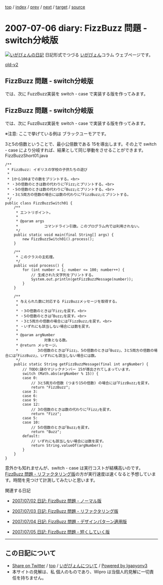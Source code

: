 [top](../index.html) 
 / [index](index.html) 
 / [prev](ig070705.html) 
 / [next](ig070712.html) 
 / [target](http://www.igapyon.jp/igapyon/diary/2007/ig070706.html) 
 / [source](https://github.com/igapyon/diary/blob/master/2007/ig070706.src.md) 

2007-07-06 diary: FizzBuzz 問題 - switch分岐版
=====================================================================================================
[![いがぴょんの日記](http://www.igapyon.jp/igapyon/diary/images/iga200306s.jpg "いがぴょん")](http://www.igapyon.jp/igapyon/diary/memo/memoigapyon.html) 日記形式でつづる [いがぴょん](http://www.igapyon.jp/igapyon/diary/memo/memoigapyon.html)コラム ウェブページです。

[old-v2](ig070706-orig.html)

## FizzBuzz 問題 - switch分岐版

では、次に FuzzBuzz実装を switch - case で実装する版を作ってみます。


## FizzBuzz 問題 - switch分岐版

では、次に FuzzBuzz実装を switch - case で実装する版を作ってみます。

※注意: ここで挙げている例は ブラックユーモアです。

3と5の倍数ということで、最小公倍数である 15を導出します。その上で switch - case により分岐すれば、結果として同じ挙動をさせることができます。
FizzBuzzShort01.java

      
```
/**
 * FizzBuzz: イギリスの学校の子供たちの遊び
 * 
 * 1から100までの数をプリントする。<br>
 * ・3の倍数のときは数の代わりに｢Fizz｣とプリントする。<br>
 * ・5の倍数のときは数の代わりに｢Buzz｣とプリントする。<br>
 * ・3と5両方の倍数の場合には数の代わりに｢FizzBuzz｣とプリントする。
 */
public class FizzBuzzSwitch01 {
    /**
     * エントリポイント。
     * 
     * @param args
     *            コマンドライン引数。このプログラム内では利用されない。
     */
    public static void main(final String[] args) {
        new FizzBuzzSwitch01().process();
    }

    /**
     * このクラスの主処理。
     */
    public void process() {
        for (int number = 1; number <= 100; number++) {
            // 生成された文字列をプリントする。
            System.out.println(getFizzBuzzMessage(number));
        }
    }

    /**
     * 与えられた数に対応する FizzBuzzメッセージを取得する。
     * 
     * ・3の倍数のときは｢Fizz｣を戻す。<br>
     * ・5の倍数のときは｢Buzz｣を戻す。<br>
     * ・3と5両方の倍数の場合には｢FizzBuzz｣を戻す。<br>
     * ・いずれにも該当しない場合には数を戻す。
     * 
     * @param argNumber
     *            対象となる数。
     * @return メッセージ。
     *         3の倍数のときは｢Fizz｣、5の倍数のときは｢Buzz｣、3と5両方の倍数の場合には｢FizzBuzz｣、いずれにも該当しない場合には数。
     */
    public static String getFizzBuzzMessage(final int argNumber) {
        // TODO:謎のマジックナンバー 15が導出されてしまっています。
        switch (Math.abs(argNumber % 15)) {
        case 0:
            // 3と5両方の倍数 (つまり15の倍数) の場合には｢FizzBuzz｣を戻す。
            return "FizzBuzz";
        case 3:
        case 6:
        case 9:
        case 12:
            // 3の倍数のときは数の代わりに｢Fizz｣を戻す。
            return "Fizz";
        case 5:
        case 10:
            // 5の倍数のときは｢Buzz｣を戻す。
            return "Buzz";
        default:
            // いずれにも該当しない場合には数を戻す。
            return String.valueOf(argNumber);
        }
    }
}
```

      

意外かも知れませんが、switch - case は実行コストが結構高いのです。[FizzBuzz 問題 - リファクタリング版](ig070703.html)の方が実行速度は速くなると予想しています。時間を見つけて計測してみたいと思います。

関連する日記

* [2007/07/02 日記: FizzBuzz 問題 - ノーマル版](ig070702.html)
  
* [2007/07/03 日記: FizzBuzz 問題 - リファクタリング版](ig070703.html)
  
* [2007/07/04 日記: FizzBuzz 問題 - デザインパターン適用版](ig070704.html)
  
* [2007/07/05 日記: FizzBuzz 問題 - 短くしていく版](ig070705.html)


----------------------------------------------------------------------------------------------------

## この日記について

* [Share on Twitter](https://twitter.com/intent/tweet?hashtags=igapyon%2Cdiary%2C%E3%81%84%E3%81%8C%E3%81%B4%E3%82%87%E3%82%93&text=FizzBuzz+%E5%95%8F%E9%A1%8C+-+switch%E5%88%86%E5%B2%90%E7%89%88&url=http%3A%2F%2Fwww.igapyon.jp%2Figapyon%2Fdiary%2F2007%2Fig070706.html) / [top](../index.html) / [いがぴょんについて](http://www.igapyon.jp/igapyon/diary/memo/memoigapyon.html) / [Powered by Igapyonv3](https://github.com/igapyon/igapyonv3)
* 本サイトの見解は、私 個人のものであり、Wipro は当個人的見解に一切責任を持ちません。 
